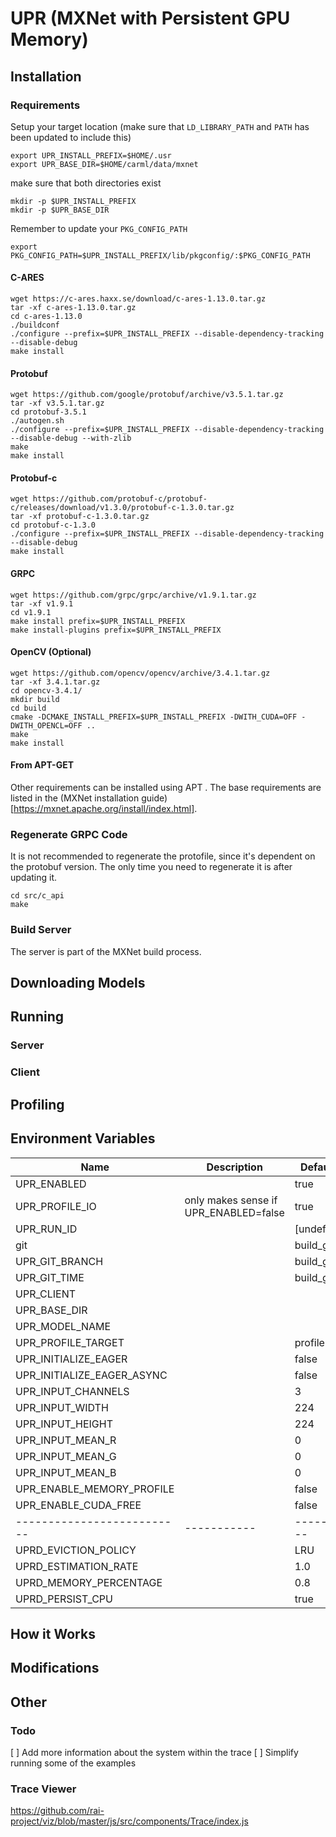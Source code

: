 # UPR (MXNet with Persistent GPU Memory)

## Installation

### Requirements

Setup your target location (make sure that `LD_LIBRARY_PATH` and `PATH` has been updated to include this)

```
export UPR_INSTALL_PREFIX=$HOME/.usr
export UPR_BASE_DIR=$HOME/carml/data/mxnet
```

make sure that both directories exist

```
mkdir -p $UPR_INSTALL_PREFIX
mkdir -p $UPR_BASE_DIR
```

Remember to update your `PKG_CONFIG_PATH`

```
export PKG_CONFIG_PATH=$UPR_INSTALL_PREFIX/lib/pkgconfig/:$PKG_CONFIG_PATH
```

#### C-ARES

```
wget https://c-ares.haxx.se/download/c-ares-1.13.0.tar.gz
tar -xf c-ares-1.13.0.tar.gz
cd c-ares-1.13.0
./buildconf
./configure --prefix=$UPR_INSTALL_PREFIX --disable-dependency-tracking --disable-debug
make install
```

#### Protobuf

```
wget https://github.com/google/protobuf/archive/v3.5.1.tar.gz
tar -xf v3.5.1.tar.gz
cd protobuf-3.5.1
./autogen.sh
./configure --prefix=$UPR_INSTALL_PREFIX --disable-dependency-tracking --disable-debug --with-zlib
make
make install
```

#### Protobuf-c

```
wget https://github.com/protobuf-c/protobuf-c/releases/download/v1.3.0/protobuf-c-1.3.0.tar.gz
tar -xf protobuf-c-1.3.0.tar.gz
cd protobuf-c-1.3.0
./configure --prefix=$UPR_INSTALL_PREFIX --disable-dependency-tracking --disable-debug
make install
```

#### GRPC

```
wget https://github.com/grpc/grpc/archive/v1.9.1.tar.gz
tar -xf v1.9.1
cd v1.9.1
make install prefix=$UPR_INSTALL_PREFIX
make install-plugins prefix=$UPR_INSTALL_PREFIX
```

#### OpenCV (Optional)

```
wget https://github.com/opencv/opencv/archive/3.4.1.tar.gz
tar -xf 3.4.1.tar.gz
cd opencv-3.4.1/
mkdir build
cd build
cmake -DCMAKE_INSTALL_PREFIX=$UPR_INSTALL_PREFIX -DWITH_CUDA=OFF -DWITH_OPENCL=OFF ..
make
make install
```

#### From APT-GET

Other requirements can be installed using APT . The base requirements are listed in the (MXNet installation guide)[https://mxnet.apache.org/install/index.html].

### Regenerate GRPC Code

It is not recommended to regenerate the protofile, since it's dependent on the protobuf version.
The only time you need to regenerate it is after updating it.

```
cd src/c_api
make
```

### Build Server

The server is part of the MXNet build process.

## Downloading Models

## Running

### Server

### Client

## Profiling

## Environment Variables

| Name                       | Description                           | Default Value    |
| -------------------------- | ------------------------------------- | ---------------- |
| UPR_ENABLED                |                                       | true             |
| UPR_PROFILE_IO             | only makes sense if UPR_ENABLED=false | true             |
| UPR_RUN_ID                 |                                       | [undefined]      |
| git                        |                                       | build_git_sha    |
| UPR_GIT_BRANCH             |                                       | build_git_branch |
| UPR_GIT_TIME               |                                       | build_git_time   |
| UPR_CLIENT                 |                                       |                  |
| UPR_BASE_DIR               |                                       |                  |
| UPR_MODEL_NAME             |                                       |                  |
| UPR_PROFILE_TARGET         |                                       | profile.json     |
| UPR_INITIALIZE_EAGER       |                                       | false            |
| UPR_INITIALIZE_EAGER_ASYNC |                                       | false            |
| UPR_INPUT_CHANNELS         |                                       | 3                |
| UPR_INPUT_WIDTH            |                                       | 224              |
| UPR_INPUT_HEIGHT           |                                       | 224              |
| UPR_INPUT_MEAN_R           |                                       | 0                |
| UPR_INPUT_MEAN_G           |                                       | 0                |
| UPR_INPUT_MEAN_B           |                                       | 0                |
| UPR_ENABLE_MEMORY_PROFILE  |                                       | false            |
| UPR_ENABLE_CUDA_FREE       |                                       | false            |
| -------------------------- | -----------                           | -------------    |
| UPRD_EVICTION_POLICY       |                                       | LRU              |
| UPRD_ESTIMATION_RATE       |                                       | 1.0              |
| UPRD_MEMORY_PERCENTAGE     |                                       | 0.8              |
| UPRD_PERSIST_CPU           |                                       | true             |

## How it Works

## Modifications

## Other

### Todo

[ ] Add more information about the system within the trace
[ ] Simplify running some of the examples

### Trace Viewer

https://github.com/rai-project/viz/blob/master/js/src/components/Trace/index.js
